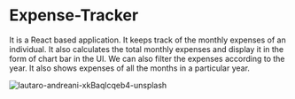 # Expense-Tracker
It is a React based application. 
It keeps track of the monthly expenses of an individual. It also calculates the total monthly expenses and display it in the form of chart bar in the UI.
We can also  filter the expenses according to the year. 
It also  shows expenses of all the months in a particular year.

![lautaro-andreani-xkBaqlcqeb4-unsplash](https://user-images.githubusercontent.com/67713177/163028849-6fd5f70a-a52b-4319-94a8-345f74f53295.jpg)
